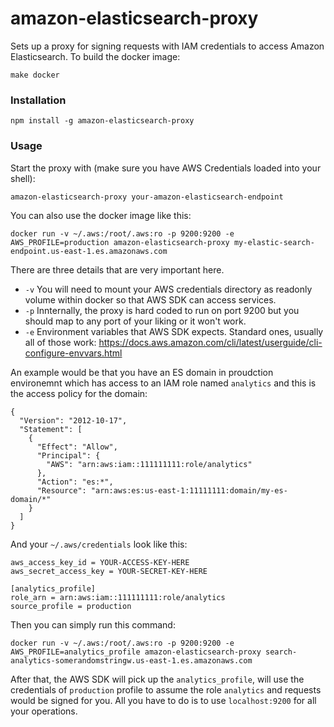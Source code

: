 # amazon-elasticsearch-proxy

Sets up a proxy for signing requests with IAM credentials to access Amazon Elasticsearch. To build the docker image:

```
make docker
```

### Installation
```
npm install -g amazon-elasticsearch-proxy
```

### Usage
Start the proxy with (make sure you have AWS Credentials loaded into your shell):
```
amazon-elasticsearch-proxy your-amazon-elasticsearch-endpoint
```
You can also use the docker image like this:

```
docker run -v ~/.aws:/root/.aws:ro -p 9200:9200 -e AWS_PROFILE=production amazon-elasticsearch-proxy my-elastic-search-endpoint.us-east-1.es.amazonaws.com
```
There are three details that are very important here. 
* `-v` You will need to mount your AWS credentials directory as readonly volume within docker so that AWS SDK can access services.
* `-p` Innternally, the proxy is hard coded to run on port 9200 but you should map to any port of your liking or it won't work.
* `-e` Environment variables that AWS SDK expects. Standard ones, usually all of those work: https://docs.aws.amazon.com/cli/latest/userguide/cli-configure-envvars.html

An example would be that you have an ES domain in proudction environemnt which has access to an IAM role named `analytics` and this is the access policy 
for the domain:
```
{
  "Version": "2012-10-17",
  "Statement": [
    {
      "Effect": "Allow",
      "Principal": {
        "AWS": "arn:aws:iam::111111111:role/analytics"
      },
      "Action": "es:*",
      "Resource": "arn:aws:es:us-east-1:11111111:domain/my-es-domain/*"
    }
  ]
}
```

And your `~/.aws/credentials` look like this:

```[production]
aws_access_key_id = YOUR-ACCESS-KEY-HERE
aws_secret_access_key = YOUR-SECRET-KEY-HERE

[analytics_profile]
role_arn = arn:aws:iam::111111111:role/analytics
source_profile = production
```

Then you can simply run this command:

```
docker run -v ~/.aws:/root/.aws:ro -p 9200:9200 -e AWS_PROFILE=analytics_profile amazon-elasticsearch-proxy search-analytics-somerandomstringw.us-east-1.es.amazonaws.com
```

After that, the AWS SDK will pick up the `analytics_profile`, will use the credentials of `production` profile to assume the role `analytics` and requests would be 
signed for you. All you have to do is to use `localhost:9200` for all your operations.

